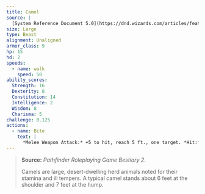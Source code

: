 ```yaml
---
title: Camel
source: |
  [System Reference Document 5.0](https://dnd.wizards.com/articles/features/systems-reference-document-srd)
size: Large
type: Beast
alignment: Unaligned
armor_class: 9
hp: 15
hd: 2
speeds:
  - name: walk
    speed: 50
ability_scores:
  Strength: 16
  Dexterity: 8
  Constitution: 14
  Intelligence: 2
  Wisdom: 8
  Charisma: 5
challenge: 0.125
actions:
  - name: Bite
    text: |
      *Melee Weapon Attack:* +5 to hit, reach 5 ft., one target. *Hit:* 2 (1d4) bludgeoning damage.
---
```


> **Source:** *Pathfinder Roleplaying Game Bestiary 2*.
>
> Camels are large, desert-dwelling herd animals noted for their stamina and ill tempers. A typical camel stands about 6 feet at the shoulder and 7 feet at the hump.
